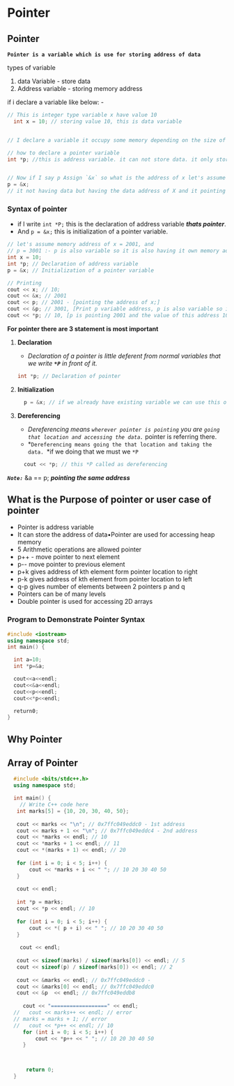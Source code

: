 # Pointer
## **Pointer**
**`Pointer is a variable which is use for storing address of data`**

types of variable
1. data Variable - store data
2. Address variable - storing memory address

if i declare a variable like below: - 
```cpp
// This is integer type variable x have value 10
  int x = 10; // storing value 10, this is data variable


// I declare a variable it occupy some memory depending on the size of integer

// how to declare a pointer variable
int *p; //this is address variable. it can not store data. it only store address of the data and it own address is 3001


// Now if I say p Assign `&x` so what is the address of x let's assume 2001 that 2001 is store in p; so there is 2001 pointing x;
p = &x;
// it not having data but having the data address of X and it pointing on X, showing location of X, so that's we call it pointer
```

### Syntax of pointer
- if I write `int *P;` this is the declaration of address variable ***thats pointer***.
- And `p = &x;` this is initialization of a pointer variable.

```cpp
// let's assume memory address of x = 2001, and 
// p = 3001 :- p is also variable so it is also having it own memory address
int x = 10;
int *p; // Declaration of address variable
p = &x; // Initialization of a pointer variable

// Printing
cout << x; // 10;
cout << &x; // 2001
cout << p; // 2001 - [pointing the address of x;]
cout << &p; // 3001, [Print p variable address, p is also variable so it is also having it own memory address]
cout << *p; // 10, [p is pointing 2001 and the value of this address 10; this called dereferencing or accessing the data where p is pointing]
```

**For pointer there are 3 statement is most important**
  1. **Declaration**
      - *Declaration of a pointer is little deferent from normal variables that we write **`*P`** in front of it.*

      ```cpp
      int *p; // Declaration of pointer

      ```
 2. **Initialization**
    ```cpp
      p = &x; // if we already have existing variable we can use this one
    ```
 3. **Dereferencing**
    - *Dereferencing means `wherever pointer is pointing` you are `going that location and accessing the data.`* pointer is referring there.
    - *`Dereferencing means going the that location and taking the data. `*if we doing that we must we `*P`
    ```cpp
      cout << *p; // this *P called as dereferencing
    ```
***`Note:`*** &a == p; ***pointing the same address***
## What is the Purpose of pointer or user case of pointer

- Pointer is address variable
- It can store the address of data•Pointer are used for accessing heap memory
- 5 Arithmetic operations are allowed pointer
- p++ - move pointer to next element
- p-- move pointer to previous element
- p+k  gives address of kth element form pointer location to right
- p-k  gives address of kth element from pointer location to left
- q-p  gives number of elements between 2 pointers p and q
- Pointers can be of many levels
- Double pointer is used for accessing 2D arrays

### Program to Demonstrate Pointer Syntax

```cpp
#include <iostream>
using namespace std;
int main() {

  int a=10;
  int *p=&a;

  cout<<a<<endl;
  cout<<&a<<endl;
  cout<<p<<endl;
  cout<<*p<<endl;

  return0;
}
```

## Why Pointer

## Array of Pointer
```C++
  #include <bits/stdc++.h>
  using namespace std;

  int main() {
    // Write C++ code here
   int marks[5] = {10, 20, 30, 40, 50};
   
   cout << marks << "\n"; // 0x7ffc049eddc0 - 1st address
   cout << marks + 1 << "\n"; // 0x7ffc049eddc4 - 2nd address
   cout << *marks << endl; // 10
   cout << *marks + 1 << endl; // 11
   cout << *(marks + 1) << endl; // 20
   
   for (int i = 0; i < 5; i++) {
       cout << *marks + i << " "; // 10 20 30 40 50
   }
   
   cout << endl;
   
   int *p = marks; 
   cout << *p << endl; // 10
   
   for (int i = 0; i < 5; i++) {
       cout << *( p + i) << " "; // 10 20 30 40 50
   }
   
    cout << endl;
  
   cout << sizeof(marks) / sizeof(marks[0]) << endl; // 5
   cout << sizeof(p) / sizeof(marks[0]) << endl; // 2
   
   cout << &marks << endl; // 0x7ffc049eddc0 -
   cout << &marks[0] << endl; // 0x7ffc049eddc0
   cout << &p  << endl; // 0x7ffc049eddb8
   
     cout << "==================" << endl;
  //   cout << marks++ << endl; // error
  // marks = marks + 1; // error
  //   cout << *p++ << endl; // 10
     for (int i = 0; i < 5; i++) {
         cout << *p++ << " "; // 10 20 30 40 50
     }



      return 0;
  }
```
